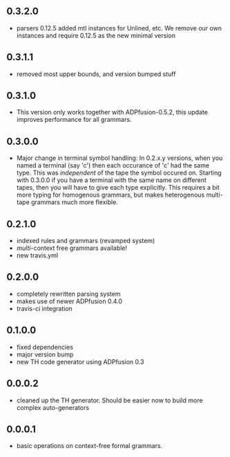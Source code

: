 0.3.2.0
-------

- parsers 0.12.5 added mtl instances for Unlined, etc. We remove our own
  instances and require 0.12.5 as the new minimal version

0.3.1.1
-------

- removed most upper bounds, and version bumped stuff

0.3.1.0
-------

- This version only works together with ADPfusion-0.5.2, this update improves
  performance for all grammars.

0.3.0.0
-------

- Major change in terminal symbol handling: In 0.2.x.y versions, when you named
  a terminal (say 'c') then each occurance of 'c' had the same type. This was
  *independent* of the tape the symbol occured on. Starting with 0.3.0.0 if you
  have a terminal with the same name on different tapes, then you will have to
  give each type explicitly. This requires a bit more typing for homogenous
  grammars, but makes heterogenous multi-tape grammars much more flexible.

0.2.1.0
-------

- indexed rules and grammars (revamped system)
- *multi*-context free grammars available!
- new travis.yml

0.2.0.0
-------

- completely rewritten parsing system
- makes use of newer ADPfusion 0.4.0
- travis-ci integration

0.1.0.0
-------

- fixed dependencies
- major version bump
- new TH code generator using ADPfusion 0.3

0.0.0.2
-------

- cleaned up the TH generator. Should be easier now to build more complex
  auto-generators

0.0.0.1
-------

- basic operations on context-free formal grammars.
